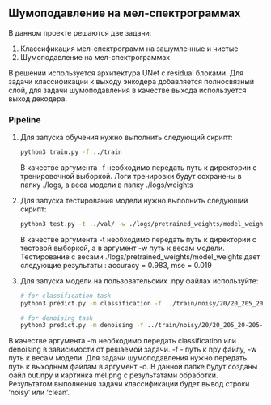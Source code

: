 ## Шумоподавление на мел-спектрограммах

В данном проекте решаются две задачи:
1. Классификация  мел-спектрограмм на зашумленные и чистые
2. Шумоподавление на мел-спектрограммах

В решении используется архитектура UNet c residual блоками. Для задачи классификации к выходу энкодера добавляется полносвязный слой, для задачи шумоподавления в качестве выхода используется выход декодера.


### Pipeline

1. Для запуска обучения нужно выполнить следующий скрипт:
    
    ```bash
   python3 train.py -f ../train
    ```
   В качестве аргумента -f необходимо передать путь к директории с тренировочной выборкой.
   Логи тренировки будут сохранены в папку ./logs, а веса модели в папку ./logs/weights 
    
2. Для запуска тестирования модели нужно выполнить следующий скрипт:
    
    ```bash
    python3 test.py -t ../val/ -w ./logs/pretrained_weights/model_weights
    ```
   В качестве аргумента -t необходимо передать путь к директории с тестовой выборкой, а в аргумент -w путь к весам модели.
   Тестирование с весами ./logs/pretrained_weights/model_weights  дает следующие результаты : accuracy = 0.983,  mse = 0.019
   
3. Для запуска модели на пользовательских .npy файлах используйте:

    ```bash
   # for classification task
    python3 predict.py -m classification -f ../train/noisy/20/20_205_20-205-0004.npy -w logs/pretrained_weights/model_weights
   
    # for denoising task
    python3 predict.py -m denoising -f ../train/noisy/20/20_205_20-205-0004.npy -w logs/pretrained_weights/model_weights -o output/
    ```
 В качестве аргумента -m необходимо передать classification или denoising в зависимости от решаемой задачи. 
 -f - путь к npy файлу, -w путь к весам модели. Для задачи шумоподавления нужно передать путь к выходным файлам в аргумент -o. 
 В данной папке будут созданы файл out.npy и картинка mel.png с результатами обработки. Результатом выполнения задачи классификации будет вывод строки ‘noisy’ или ‘clean’.

   